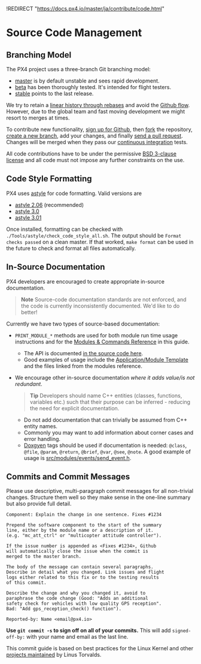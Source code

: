 !REDIRECT "https://docs.px4.io/master/ja/contribute/code.html"

# Source Code Management

## Branching Model

The PX4 project uses a three-branch Git branching model:

- [master](https://github.com/PX4/PX4-Autopilot/tree/master) is by default unstable and sees rapid development.
- [beta](https://github.com/PX4/PX4-Autopilot/tree/beta) has been thoroughly tested. It's intended for flight testers.
- [stable](https://github.com/PX4/PX4-Autopilot/tree/stable) points to the last release.

We try to retain a [linear history through rebases](https://www.atlassian.com/git/tutorials/rewriting-history) and avoid the [Github flow](https://guides.github.com/introduction/flow/). However, due to the global team and fast moving development we might resort to merges at times.

To contribute new functionality, [sign up for Github](https://help.github.com/articles/signing-up-for-a-new-github-account/), then [fork](https://help.github.com/articles/fork-a-repo/) the repository, [create a new branch](https://help.github.com/articles/creating-and-deleting-branches-within-your-repository/), add your changes, and finally [send a pull request](https://help.github.com/articles/using-pull-requests/). Changes will be merged when they pass our [continuous integration](https://en.wikipedia.org/wiki/Continuous_integration) tests.

All code contributions have to be under the permissive [BSD 3-clause license](https://opensource.org/licenses/BSD-3-Clause) and all code must not impose any further constraints on the use.

## Code Style Formatting

PX4 uses [astyle](http://astyle.sourceforge.net/) for code formatting. Valid versions are

- [astyle 2.06](https://sourceforge.net/projects/astyle/files/astyle/astyle%202.06/) (recommended)
- [astyle 3.0](https://sourceforge.net/projects/astyle/files/astyle/astyle%203.0/)
- [astyle 3.01](https://sourceforge.net/projects/astyle/files/)

Once installed, formatting can be checked with `./Tools/astyle/check_code_style_all.sh`. The output should be `Format checks passed` on a clean master. If that worked, `make format` can be used in the future to check and format all files automatically.

## In-Source Documentation

PX4 developers are encouraged to create appropriate in-source documentation.

> **Note** Source-code documentation standards are not enforced, and the code is currently inconsistently documented. We'd like to do better!

Currently we have two types of source-based documentation:

- `PRINT_MODULE_*` methods are used for both module run time usage instructions and for the [Modules & Commands Reference](../middleware/modules_main.md) in this guide. 
  - The API is documented [in the source code here](https://github.com/PX4/PX4-Autopilot/blob/v1.8.0/src/platforms/px4_module.h#L381). 
  - Good examples of usage include the [Application/Module Template](../apps/module_template.md) and the files linked from the modules reference.

- We encourage other in-source documentation *where it adds value/is not redundant*.
  
  > **Tip** Developers should name C++ entities (classes, functions, variables etc.) such that their purpose can be inferred - reducing the need for explicit documentation.
  
  - Do not add documentation that can trivially be assumed from C++ entity names.
  - Commonly you may want to add information about corner cases and error handling.
  - [Doxgyen](http://www.doxygen.nl/) tags should be used if documentation is needed: `@class`, `@file`, `@param`, `@return`, `@brief`, `@var`, `@see`, `@note`. A good example of usage is [src/modules/events/send_event.h](https://github.com/PX4/PX4-Autopilot/blob/master/src/modules/events/send_event.h).

## Commits and Commit Messages

Please use descriptive, multi-paragraph commit messages for all non-trivial changes. Structure them well so they make sense in the one-line summary but also provide full detail.

    Component: Explain the change in one sentence. Fixes #1234
    
    Prepend the software component to the start of the summary
    line, either by the module name or a description of it.
    (e.g. "mc_att_ctrl" or "multicopter attitude controller").
    
    If the issue number is appended as <Fixes #1234>, Github
    will automatically close the issue when the commit is
    merged to the master branch.
    
    The body of the message can contain several paragraphs.
    Describe in detail what you changed. Link issues and flight
    logs either related to this fix or to the testing results
    of this commit.
    
    Describe the change and why you changed it, avoid to
    paraphrase the code change (Good: "Adds an additional
    safety check for vehicles with low quality GPS reception".
    Bad: "Add gps_reception_check() function").
    
    Reported-by: Name <email@px4.io>
    

**Use **`git commit -s`** to sign off on all of your commits.** This will add `signed-off-by:` with your name and email as the last line.

This commit guide is based on best practices for the Linux Kernel and other [projects maintained](https://github.com/torvalds/subsurface/blob/a48494d2fbed58c751e9b7e8fbff88582f9b2d02/README#L88-L115) by Linus Torvalds.